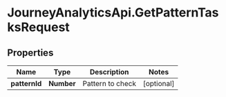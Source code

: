 # JourneyAnalyticsApi.GetPatternTasksRequest

## Properties

Name | Type | Description | Notes
------------ | ------------- | ------------- | -------------
**patternId** | **Number** | Pattern to check | [optional] 


